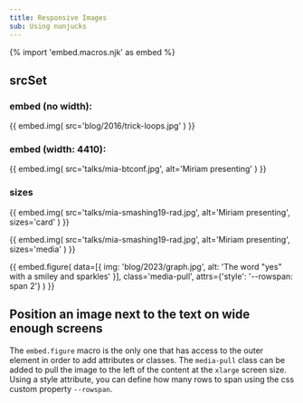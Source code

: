 ```yaml
---
title: Responsive Images
sub: Using nunjucks
---
```


{% import 'embed.macros.njk' as embed %}

## srcSet

### embed (no width):
{{ embed.img(
  src='blog/2016/trick-loops.jpg'
) }}

### embed (width: 4410):
{{ embed.img(
  src='talks/mia-btconf.jpg',
  alt='Miriam presenting'
) }}

### sizes
{{ embed.img(
  src='talks/mia-smashing19-rad.jpg',
  alt='Miriam presenting',
  sizes='card'
) }}

{{ embed.img(
  src='talks/mia-smashing19-rad.jpg',
  alt='Miriam presenting',
  sizes='media'
) }}

{{ embed.figure(
  data=[{
    img: 'blog/2023/graph.jpg',
    alt: 'The word "yes" with a smiley and sparkles'
  }],
  class='media-pull',
  attrs={'style': '--rowspan: span 2'}
) }}

## Position an image next to the text on wide enough screens

The `embed.figure` macro is the only one that has access to the outer element in
order to add attributes or classes. The `media-pull` class can be added to pull
the image to the left of the content at the `xlarge` screen size. Using a style
attribute, you can define how many rows to span using the css custom property
`--rowspan`.
